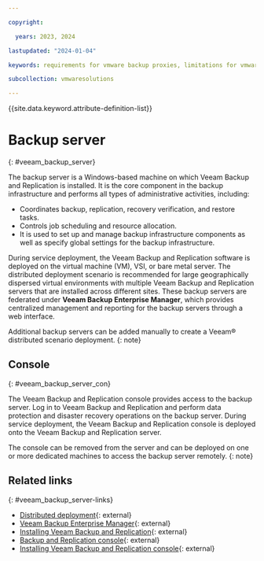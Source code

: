 ```yaml
---

copyright:

  years: 2023, 2024

lastupdated: "2024-01-04"

keywords: requirements for vmware backup proxies, limitations for vmware backup proxies, backup proxies

subcollection: vmwaresolutions

---
```


{{site.data.keyword.attribute-definition-list}}

# Backup server
{: #veeam_backup_server}

The backup server is a Windows-based machine on which Veeam Backup and Replication is installed. It is the core component in the backup infrastructure and performs all types of administrative activities, including:

* Coordinates backup, replication, recovery verification, and restore tasks.
* Controls job scheduling and resource allocation.
* It is used to set up and manage backup infrastructure components as well as specify global settings for the backup infrastructure.

During service deployment, the Veeam Backup and Replication software is deployed on the virtual machine (VM), VSI, or bare metal server. The distributed deployment scenario is recommended for large geographically dispersed virtual environments with multiple Veeam Backup and Replication servers that are installed across different sites. These backup servers are federated under **Veeam Backup Enterprise Manager**, which provides centralized management and reporting for the backup servers through a web interface. 

Additional backup servers can be added manually to create a Veeam® distributed scenario deployment.
{: note}

## Console
{: #veeam_backup_server_con}

The Veeam Backup and Replication console provides access to the backup server. Log in to Veeam Backup and Replication and perform data protection and disaster recovery operations on the backup server. During service deployment, the Veeam Backup and Replication console is deployed onto the Veeam Backup and Replication server. 

The console can be removed from the server and can be deployed on one or more dedicated machines to access the backup server remotely.
{: note}

## Related links
{: #veeam_backup_server-links}

* [Distributed deployment](https://helpcenter.veeam.com/docs/backup/vsphere/distributed.html?ver=120){: external}
* [Veeam Backup Enterprise Manager](https://helpcenter.veeam.com/docs/backup/vsphere/enterprise_manager.html?ver=120){: external}
* [Installing Veeam Backup and Replication](https://helpcenter.veeam.com/docs/backup/vsphere/install_vbr.html?ver=120){: external}
* [Backup and Replication console](https://helpcenter.veeam.com/docs/backup/vsphere/backup_console.html?ver=120){: external}
* [Installing Veeam Backup and Replication console](https://helpcenter.veeam.com/docs/backup/vsphere/install_console.html?ver=120){: external}
